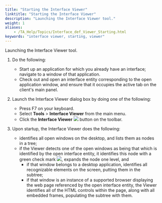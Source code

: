 ```yaml
--- 
title: "Starting the Interface Viewer"
linktitle: "Starting the Interface Viewer"
description: "Launching the Interface Viewer tool."
weight: 1
aliases: 
    - /TA_Help/Topics/Interface_def_Viewer_Starting.html
keywords: "interface viewer, starting, viewer"
---
```


Launching the Interface Viewer tool.

1.  Do the following:

    -   Start up an application for which you already have an interface; navigate to a window of that application.
    -   Check out and open an interface entity corresponding to the open application window, and ensure that it occupies the active tab on the client's main panel.
2.  Launch the Interface Viewer dialog box by doing one of the following:

    -   Press F7 on your keyboard.
    -   Select **Tools** \> **Interface Viewer** from the main menu.
    -   Click the **Interface Viewer** ![](/images/TA_Help/Images/Interface_viewer_btn.png) button on the toolbar.
3.  Upon startup, the Interface Viewer does the following:

    -   identifies all open windows on the desktop, and lists them as nodes in a tree;
    -   if the Viewer detects one of the open windows as being that which is identified by the open interface entity, it identifies this node with a green check mark ![](/images/TA_Help/Images/ug_interface_definition45.png), expands the node one level, and
        -   if that window belongs to a desktop application, identifies all recognizable elements on the screen, putting them in the subtree;
        -   if that window is an instance of a supported browser displaying the web page referenced by the open interface entity, the Viewer identifies all of the HTML controls within the page, along with all embedded frames, populating the subtree with them.



